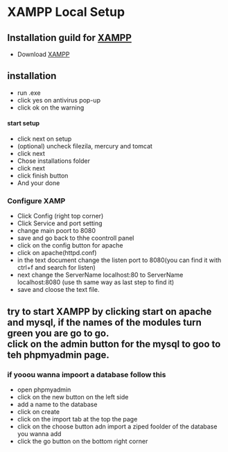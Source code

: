 # XAMPP Local Setup

## Installation guild for [XAMPP](https://www.apachefriends.org/index.html)

- Download [XAMPP](https://www.apachefriends.org/index.html)


## installation
  - run .exe
  - click yes on antivirus pop-up
  - click ok on the warning
  #### start setup
  - click next on setup
  - (optional) uncheck filezila, mercury and tomcat
  - click next
  - Chose installations folder
  - click next
  - click finish button
  - And your done



### Configure XAMP
  - Click Config (right top corner)
  - Click Service and port setting
  - change main poort to 8080
  - save and go back to thhe coontroll panel
  - click on the config button for apache
  - click on apache(httpd.conf) 
  - in the text document change the listen port to 8080(you can find it with ctrl+f and search for listen)
  - next change the ServerName localhost:80 to ServerName localhost:8080 (use th same way as last step to find it)
  - save and cloose the text file.

## try to start XAMPP by clicking start on apache and mysql, if the names of the modules turn green you are go to go. <br>click on the admin button for the mysql to goo to teh phpmyadmin page.



### if yooou wanna impoort a database follow this
  - open phpmyadmin
  - click on the new button on the left side 
  - add a name to the database 
  - click on create 
  - click on the import tab at the top the page
  - click on the choose button adn import a ziped foolder of the database you wanna add
  - click the go button on the bottom right corner

